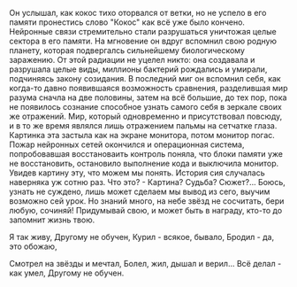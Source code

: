  Он услышал, как кокос тихо оторвался от ветки, но не успело в его памяти пронестись слово "Кокос" как всё уже было кончено.
 Нейронные связи стремительно стали разрушаться уничтожая целые сектора в его памяти. На мгновение он вдруг вспомнил свою родную планету, которая подвергалсь сильнейшему биологическому заражению.  От этой радиации не уцелел никто: она создавала и разрушала целые виды, миллионы бактерий рождались и умирали, подчиняясь закону созидания.
 В последний миг он вспомнил себя, как когда-то давно появившаяся возможность сравнения, разделившая мир разума сначла на две половины, затем на всё большие, до тех пор, пока не появилось сознание способное узнать самого себя в зеркале своих же отражений. Мир, который одновременно и присутствовал повсюду, и в то же время являлся лишь отражением пальмы на сетчатке глаза.
 Картинка эта застыла как на экране монитора, потом монитор погас. Пожар нейронных сетей окончился и операционная система, попробовавшая восстановаить контроль поняла, что блоки памяти уже не восстановить, остановило выполнение кода и выключила монитор.
 Увидев картину эту, что можем мы понять. История сия случалась наверняка уж сотню раз. Что это? - Картина? Судьба? Сюжет?... Боюсь, узнать не суждено, лишь может сделаем мы вывод из сего, выучим возможно сей урок. Но знаний много, на небе звёзд не сосчитать, бери любую, сочиняй! Придумывай свою, и может быть в награду, кто-то до запомнит жизнь твою.
 
Я так живу,
Другому не обучен,
Курил - всякое, бывало,
Бродил - да, это обожаю,

Смотрел на звёзды и мечтал,
Болел, жил, дышал и верил...
Всё делал - как умел,
Другому не обучен.